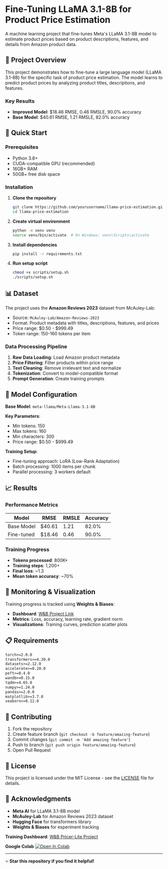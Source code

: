 # Fine-Tuning LLaMA 3.1-8B for Product Price Estimation

A machine learning project that fine-tunes Meta's LLaMA 3.1-8B model to estimate product prices based on product descriptions, features, and details from Amazon product data.

## 🎯 Project Overview

This project demonstrates how to fine-tune a large language model (LLaMA 3.1-8B) for the specific task of product price estimation. The model learns to predict product prices by analyzing product titles, descriptions, and features.

### Key Results
- **Improved Model**: $18.46 RMSE, 0.46 RMSLE, 90.0% accuracy
- **Base Model**: $40.61 RMSE, 1.21 RMSLE, 82.0% accuracy

## 🚀 Quick Start

### Prerequisites
- Python 3.8+
- CUDA-compatible GPU (recommended)
- 16GB+ RAM
- 50GB+ free disk space

### Installation

1. **Clone the repository**
   ```bash
   git clone https://github.com/yourusername/llama-price-estimation.git
   cd llama-price-estimation
   ```

2. **Create virtual environment**
   ```bash
   python -m venv venv
   source venv/bin/activate  # On Windows: venv\Scripts\activate
   ```

3. **Install dependencies**
   ```bash
   pip install -r requirements.txt
   ```

4. **Run setup script**
   ```bash
   chmod +x scripts/setup.sh
   ./scripts/setup.sh
   ```

## 📊 Dataset

The project uses the **Amazon Reviews 2023** dataset from McAuley-Lab:
- Source: `McAuley-Lab/Amazon-Reviews-2023`
- Format: Product metadata with titles, descriptions, features, and prices
- Price range: $0.50 - $999.49
- Token range: 150-160 tokens per item

### Data Processing Pipeline

1. **Raw Data Loading**: Load Amazon product metadata
2. **Price Filtering**: Filter products within price range
3. **Text Cleaning**: Remove irrelevant text and normalize
4. **Tokenization**: Convert to model-compatible format
5. **Prompt Generation**: Create training prompts

## 🔧 Model Configuration

**Base Model**: `meta-llama/Meta-Llama-3.1-8B`

**Key Parameters**:
- Min tokens: 150
- Max tokens: 160
- Min characters: 300
- Price range: $0.50 - $999.49

**Training Setup**:
- Fine-tuning approach: LoRA (Low-Rank Adaptation)
- Batch processing: 1000 items per chunk
- Parallel processing: 3 workers default

## 📈 Results

### Performance Metrics

| Model | RMSE | RMSLE | Accuracy |
|-------|------|-------|----------|
| Base Model | $40.61 | 1.21 | 82.0% |
| Fine-tuned | $18.46 | 0.46 | 90.0% |

### Training Progress
- **Tokens processed**: 800K+
- **Training steps**: 1,200+
- **Final loss**: ~1.3
- **Mean token accuracy**: ~70%

## 🔬 Monitoring & Visualization

Training progress is tracked using **Weights & Biases**:
- **Dashboard**: [W&B Project Link](https://wandb.ai/srajalsahu87-madhav-institute-of-technology-science-gwalior/pricer-lite?nw=nwusersrajalsahu87)
- **Metrics**: Loss, accuracy, learning rate, gradient norm
- **Visualizations**: Training curves, prediction scatter plots


## 📋 Requirements

```txt
torch>=2.0.0
transformers>=4.30.0
datasets>=2.12.0
accelerate>=0.20.0
peft>=0.4.0
wandb>=0.15.0
tqdm>=4.65.0
numpy>=1.24.0
pandas>=2.0.0
matplotlib>=3.7.0
seaborn>=0.12.0
```
## 🤝 Contributing

1. Fork the repository
2. Create feature branch (`git checkout -b feature/amazing-feature`)
3. Commit changes (`git commit -m 'Add amazing feature'`)
4. Push to branch (`git push origin feature/amazing-feature`)
5. Open Pull Request

## 📄 License

This project is licensed under the MIT License - see the [LICENSE](LICENSE) file for details.

## 🙏 Acknowledgments

- **Meta AI** for LLaMA 3.1-8B model
- **McAuley-Lab** for Amazon Reviews 2023 dataset
- **Hugging Face** for transformers library
- **Weights & Biases** for experiment tracking



**Training Dashboard**: [W&B Pricer-Lite Project](https://wandb.ai/srajalsahu87-madhav-institute-of-technology-science-gwalior/pricer-lite?nw=nwusersrajalsahu87)

**Google Colab** [![Open In Colab](https://colab.research.google.com/assets/colab-badge.svg)](https://colab.research.google.com/drive/1JlO1njhRobolOsuwc0ZdbQpFWSA6uF-d#scrollTo=SY_Ctos2SirK)

---

⭐ **Star this repository if you find it helpful!**
